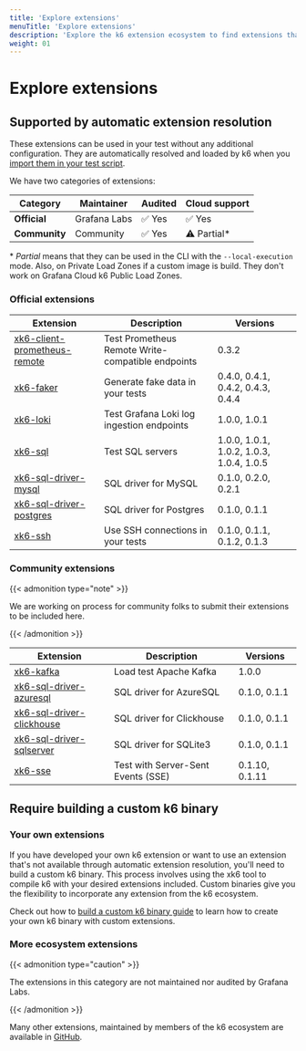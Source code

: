 ```yaml
---
title: 'Explore extensions'
menuTitle: 'Explore extensions'
description: 'Explore the k6 extension ecosystem to find extensions that fit your use cases.'
weight: 01
---
```


# Explore extensions

## Supported by automatic extension resolution

These extensions can be used in your test without any additional configuration. They are automatically resolved and loaded by k6 when you [import them in your test script](https://grafana.com/docs/k6/<K6_VERSION>/extensions/run/#using-automatic-extension-loading).

We have two categories of extensions:

| Category      | Maintainer   | Audited | Cloud support |
| ------------- | ------------ | ------- | ------------- |
| **Official**  | Grafana Labs | ✅ Yes  | ✅ Yes        |
| **Community** | Community    | ✅ Yes  | ⚠️ Partial\*  |

\* _Partial_ means that they can be used in the CLI with the `--local-execution` mode. Also, on Private Load Zones if a custom image is build. They don't work on Grafana Cloud k6 Public Load Zones.

### Official extensions

| Extension                                                                               | Description                                       | Versions                                 |
| --------------------------------------------------------------------------------------- | ------------------------------------------------- | ---------------------------------------- |
| [xk6-client-prometheus-remote](https://github.com/grafana/xk6-client-prometheus-remote) | Test Prometheus Remote Write-compatible endpoints | 0.3.2                                    |
| [xk6-faker](https://github.com/grafana/xk6-faker)                                       | Generate fake data in your tests                  | 0.4.0, 0.4.1, 0.4.2, 0.4.3, 0.4.4        |
| [xk6-loki](https://github.com/grafana/xk6-loki)                                         | Test Grafana Loki log ingestion endpoints         | 1.0.0, 1.0.1                             |
| [xk6-sql](https://github.com/grafana/xk6-sql)                                           | Test SQL servers                                  | 1.0.0, 1.0.1, 1.0.2, 1.0.3, 1.0.4, 1.0.5 |
| [xk6-sql-driver-mysql](https://github.com/grafana/xk6-sql-driver-mysql)                 | SQL driver for MySQL                              | 0.1.0, 0.2.0, 0.2.1                      |
| [xk6-sql-driver-postgres](https://github.com/grafana/xk6-sql-driver-postgres)           | SQL driver for Postgres                           | 0.1.0, 0.1.1                             |
| [xk6-ssh](https://github.com/grafana/xk6-ssh)                                           | Use SSH connections in your tests                 | 0.1.0, 0.1.1, 0.1.2, 0.1.3               |

### Community extensions

{{< admonition type="note" >}}

We are working on process for community folks to submit their extensions to be included here.

{{< /admonition >}}

| Extension                                                                         | Description                        | Versions       |
| --------------------------------------------------------------------------------- | ---------------------------------- | -------------- |
| [xk6-kafka](https://github.com/mostafa/xk6-kafka)                                 | Load test Apache Kafka             | 1.0.0          |
| [xk6-sql-driver-azuresql](https://github.com/grafana/xk6-sql-driver-azuresql)     | SQL driver for AzureSQL            | 0.1.0, 0.1.1   |
| [xk6-sql-driver-clickhouse](https://github.com/grafana/xk6-sql-driver-clickhouse) | SQL driver for Clickhouse          | 0.1.0, 0.1.1   |
| [xk6-sql-driver-sqlserver](https://github.com/grafana/xk6-sql-driver-sqlserver)   | SQL driver for SQLite3             | 0.1.0, 0.1.1   |
| [xk6-sse](https://github.com/phymbert/xk6-sse)                                    | Test with Server-Sent Events (SSE) | 0.1.10, 0.1.11 |

## Require building a custom k6 binary

### Your own extensions

If you have developed your own k6 extension or want to use an extension that's not available through automatic extension resolution, you'll need to build a custom k6 binary. This process involves using the xk6 tool to compile k6 with your desired extensions included. Custom binaries give you the flexibility to incorporate any extension from the k6 ecosystem.

Check out how to [build a custom k6 binary guide](https://grafana.com/docs/k6/<K6_VERSION>/extensions/run/#using-extensions-that-require-building-a-custom-k6-binary) to learn how to create your own k6 binary with custom extensions.

### More ecosystem extensions

{{< admonition type="caution" >}}

The extensions in this category are not maintained nor audited by Grafana Labs.

{{< /admonition >}}

Many other extensions, maintained by members of the k6 ecosystem are available in [GitHub](https://github.com/topics/xk6).
